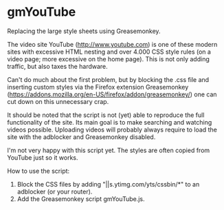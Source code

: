 # gmYouTube
Replacing the large style sheets using Greasemonkey.

The video site YouTube (http://www.youtube.com) is one of these modern sites with excessive HTML nesting and over 4.000 CSS style rules (on a video page; more excessive on the home page). This is not only adding traffic, but also taxes the hardware.

Can't do much about the first problem, but by blocking the .css file and inserting custom styles via the Firefox extension Greasemonkey (https://addons.mozilla.org/en-US/firefox/addon/greasemonkey/) one can cut down on this unnecessary crap.

It should be noted that the script is not (yet) able to reproduce the full functionality of the site. Its main goal is to make searching and watching videos possible. Uploading videos will probably always require to load the site with the adblocker and Greasemonkey disabled.

I'm not very happy with this script yet. The styles are often copied from YouTube just so it works.


How to use the script:

1. Block the CSS files by adding "||s.ytimg.com/yts/cssbin/*" to an adblocker (or your router).
2. Add the Greasemonkey script gmYouTube.js.
